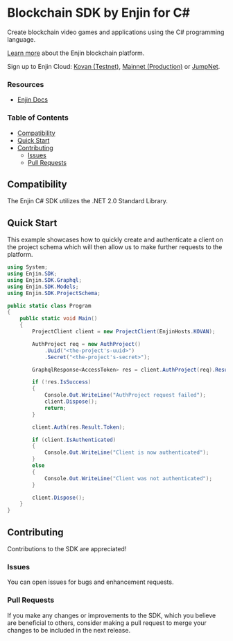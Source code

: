 # Blockchain SDK by Enjin for C#

Create blockchain video games and applications using the C# programming language.

[Learn more](https://enjin.io/) about the Enjin blockchain platform.

Sign up to Enjin Cloud: [Kovan (Testnet)](https://kovan.cloud.enjin.io/),
[Mainnet (Production)](https://cloud.enjin.io/) or [JumpNet](https://jumpnet.cloud.enjin.io/).

### Resources

* [Enjin Docs](https://enjin.io/docs)

### Table of Contents
* [Compatibility](#compatibility)
* [Quick Start](#quick-start)
* [Contributing](#contributing)
  * [Issues](#issues)
  * [Pull Requests](#pull-requests)

## Compatibility

The Enjin C# SDK utilizes the .NET 2.0 Standard Library.

## Quick Start

This example showcases how to quickly create and authenticate a client on the project schema which will then allow us to
make further requests to the platform.

```c#
using System;
using Enjin.SDK;
using Enjin.SDK.Graphql;
using Enjin.SDK.Models;
using Enjin.SDK.ProjectSchema;

public static class Program
{
    public static void Main()
    {
        ProjectClient client = new ProjectClient(EnjinHosts.KOVAN);

        AuthProject req = new AuthProject()
            .Uuid("<the-project's-uuid>")
            .Secret("<the-project's-secret>");

        GraphqlResponse<AccessToken> res = client.AuthProject(req).Result;

        if (!res.IsSuccess)
        {
            Console.Out.WriteLine("AuthProject request failed");
            client.Dispose();
            return;
        }

        client.Auth(res.Result.Token);

        if (client.IsAuthenticated)
        {
            Console.Out.WriteLine("Client is now authenticated");
        }
        else
        {
            Console.Out.WriteLine("Client was not authenticated");
        }

        client.Dispose();
    }
}
```

## Contributing

Contributions to the SDK are appreciated!

### Issues

You can open issues for bugs and enhancement requests.

### Pull Requests

If you make any changes or improvements to the SDK, which you believe are beneficial to others, consider making a pull
request to merge your changes to be included in the next release.
